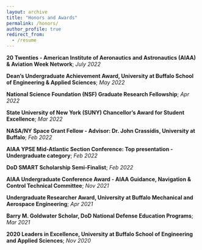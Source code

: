 ```yaml
---
layout: archive
title: "Honors and Awards"
permalink: /honors/
author_profile: true
redirect_from:
  - /resume
---
```


**20 Twenties - American Institute of Aeronautics and Astronautics (AIAA) & Aviation Week Network**; *July 2022*

**Dean’s Undergraduate Achievement Award, University at Buffalo School of Engineering & Applied Sciences**; *May 2022*

**National Science Foundation (NSF) Graduate Research Fellowship**; *Apr 2022*

**State University of New York (SUNY) Chancellor’s Award for Student Excellence**; *Mar 2022*

**NASA/NY Space Grant Fellow - Advisor: Dr. John Crassidis, University at Buffalo**; *Feb 2022*

**AIAA YPSE Mid-Atlantic Section Conference: Top presentation - Undergraduate category**; *Feb 2022*

**DoD SMART Scholarship Semi-Finalist**; *Feb 2022*

**AIAA Undergraduate Conference Award - AIAA Guidance, Navigation & Control Technical Committee**; *Nov 2021*

**Undergraduate Researcher Award, University at Buffalo Mechanical and Aerospace Engineering**; *Apr 2021*

**Barry M. Goldwater Scholar, DoD National Defense Education Programs**; *Mar 2021*

**2020 Leaders in Excellence, University at Buffalo School of Engineering and Applied Sciences**; *Nov 2020*
